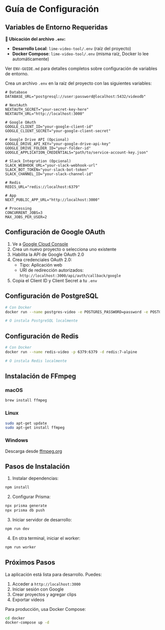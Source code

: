 # Guía de Configuración

## Variables de Entorno Requeridas

**📌 Ubicación del archivo `.env`:**

- **Desarrollo Local**: `lime-video-tool/.env` (raíz del proyecto)
- **Docker Compose**: `lime-video-tool/.env` (misma raíz, Docker lo lee automáticamente)

Ver `ENV-GUIDE.md` para detalles completos sobre configuración de variables de entorno.

Crea un archivo `.env` en la raíz del proyecto con las siguientes variables:

```env
# Database
DATABASE_URL="postgresql://user:password@localhost:5432/videodb"

# NextAuth
NEXTAUTH_SECRET="your-secret-key-here"
NEXTAUTH_URL="http://localhost:3000"

# Google OAuth
GOOGLE_CLIENT_ID="your-google-client-id"
GOOGLE_CLIENT_SECRET="your-google-client-secret"

# Google Drive API (Opcional)
GOOGLE_DRIVE_API_KEY="your-google-drive-api-key"
GOOGLE_DRIVE_FOLDER_ID="your-folder-id"
GOOGLE_APPLICATION_CREDENTIALS="path/to/service-account-key.json"

# Slack Integration (Opcional)
SLACK_WEBHOOK_URL="your-slack-webhook-url"
SLACK_BOT_TOKEN="your-slack-bot-token"
SLACK_CHANNEL_ID="your-slack-channel-id"

# Redis
REDIS_URL="redis://localhost:6379"

# App
NEXT_PUBLIC_APP_URL="http://localhost:3000"

# Processing
CONCURRENT_JOBS=3
MAX_JOBS_PER_USER=2
```

## Configuración de Google OAuth

1. Ve a [Google Cloud Console](https://console.cloud.google.com/)
2. Crea un nuevo proyecto o selecciona uno existente
3. Habilita la API de Google OAuth 2.0
4. Crea credenciales OAuth 2.0:
   - Tipo: Aplicación web
   - URI de redirección autorizados: `http://localhost:3000/api/auth/callback/google`
5. Copia el Client ID y Client Secret a tu `.env`

## Configuración de PostgreSQL

```bash
# Con Docker
docker run --name postgres-video -e POSTGRES_PASSWORD=password -e POSTGRES_DB=videodb -p 5432:5432 -d postgres:15-alpine

# O instala PostgreSQL localmente
```

## Configuración de Redis

```bash
# Con Docker
docker run --name redis-video -p 6379:6379 -d redis:7-alpine

# O instala Redis localmente
```

## Instalación de FFmpeg

### macOS
```bash
brew install ffmpeg
```

### Linux
```bash
sudo apt-get update
sudo apt-get install ffmpeg
```

### Windows
Descarga desde [ffmpeg.org](https://ffmpeg.org/download.html)

## Pasos de Instalación

1. Instalar dependencias:
```bash
npm install
```

2. Configurar Prisma:
```bash
npx prisma generate
npx prisma db push
```

3. Iniciar servidor de desarrollo:
```bash
npm run dev
```

4. En otra terminal, iniciar el worker:
```bash
npm run worker
```

## Próximos Pasos

La aplicación está lista para desarrollo. Puedes:

1. Acceder a `http://localhost:3000`
2. Iniciar sesión con Google
3. Crear proyectos y agregar clips
4. Exportar videos

Para producción, usa Docker Compose:
```bash
cd docker
docker-compose up -d
```

